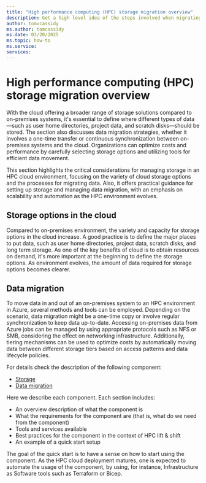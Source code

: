 ```yaml
---
title: "High performance computing (HPC) storage migration overview"
description: Get a high level idea of the steps involved when migrating storage components during a migration of high performance computing architecture.
author: tomvcassidy
ms.author: tomcassidy
ms.date: 03/20/2025
ms.topic: how-to
ms.service: 
services: 
---
```


# High performance computing (HPC) storage migration overview

With the cloud offering a broader range of storage solutions compared to on-premises systems, it's essential to define where different types of data—such as user home directories, project data, and scratch disks—should be stored. The section also discusses data migration strategies, whether it involves a one-time transfer or continuous synchronization between on-premises systems and the cloud. Organizations can optimize costs and performance by carefully selecting storage options and utilizing tools for efficient data movement.

This section highlights the critical considerations for managing storage in an HPC cloud environment, focusing on the variety of cloud storage options and the processes for migrating data. Also, it offers practical guidance for setting up storage and managing data migration, with an emphasis on scalability and automation as the HPC environment evolves.

## Storage options in the cloud

Compared to on-premises environment, the variety and capacity for storage options in the cloud increase. A good practice is to define the major places to put data, such as user home directories, project data, scratch disks, and long term storage. As one of the key benefits of cloud is to obtain resources on demand, it's more important at the beginning to define the storage options. As environment evolves, the amount of data required for storage options becomes clearer.

## Data migration

To move data in and out of an on-premises system to an HPC environment in Azure, several methods and tools can be employed. Depending on the scenario, data migration might be a one-time copy or involve regular synchronization to keep data up-to-date. Accessing on-premises data from Azure jobs can be managed by using appropriate protocols such as NFS or SMB, considering the effect on networking infrastructure. Additionally, tiering mechanisms can be used to optimize costs by automatically moving data between different storage tiers based on access patterns and data lifecycle policies.

For details check the description of the following component:

- [Storage](lift-and-shift-step-3-storage.md)
- [Data migration](lift-and-shift-step-3-data-migration.md)

Here we describe each component. Each section includes:

- An overview description of what the component is
- What the requirements for the component are (that is, what do we need from the component)
- Tools and services available
- Best practices for the component in the context of HPC lift & shift
- An example of a quick start setup

The goal of the quick start is to have a sense on how to start using the component. As the HPC cloud deployment matures, one is expected to automate the usage of the component, by using, for instance, Infrastructure as Software tools such as Terraform or Bicep.
